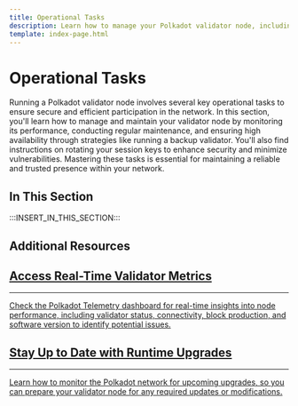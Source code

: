 ```yaml
---
title: Operational Tasks
description: Learn how to manage your Polkadot validator node, including monitoring performance, running a backup validator for maintenance, and rotating keys.
template: index-page.html
---
```


# Operational Tasks

Running a Polkadot validator node involves several key operational tasks to ensure secure and efficient participation in the network. In this section, you'll learn how to manage and maintain your validator node by monitoring its performance, conducting regular maintenance, and ensuring high availability through strategies like running a backup validator. You'll also find instructions on rotating your session keys to enhance security and minimize vulnerabilities. Mastering these tasks is essential for maintaining a reliable and trusted presence within your network.

## In This Section

:::INSERT_IN_THIS_SECTION:::

## Additional Resources

<div class="subsection-wrapper">
  <div class="card">
    <a href="https://telemetry.polkadot.io/" target="_blank">
      <h2 class="title">Access Real-Time Validator Metrics</h2>
      <hr>
      <p class="description">Check the Polkadot Telemetry dashboard for real-time insights into node performance, including validator status, connectivity, block production, and software version to identify potential issues.</p>
    </a>
  </div>
    <div class="card">
    <a href="https://wiki.polkadot.network/docs/learn-runtime-upgrades#monitoring-runtime-changes" target="_blank">
      <h2 class="title">Stay Up to Date with Runtime Upgrades</h2>
      <hr>
      <p class="description">Learn how to monitor the Polkadot network for upcoming upgrades, so you can prepare your validator node for any required updates or modifications.</p>
    </a>
  </div>
</div>
